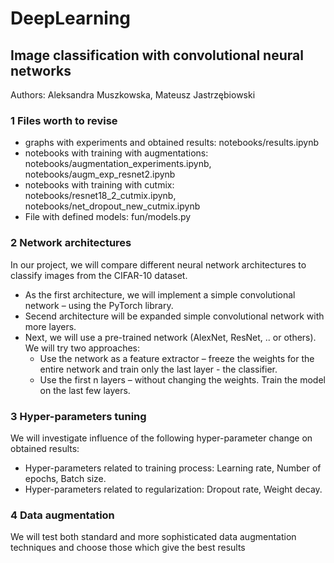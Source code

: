 # DeepLearning

## Image classification with convolutional neural networks

Authors: Aleksandra Muszkowska, Mateusz Jastrzębiowski

### 1 Files worth to revise
* graphs with experiments and obtained results: notebooks/results.ipynb 
* notebooks with training with augmentations: notebooks/augmentation_experiments.ipynb, notebooks/augm_exp_resnet2.ipynb 
* notebooks with training with cutmix: notebooks/resnet18_2_cutmix.ipynb, notebooks/net_dropout_new_cutmix.ipynb
* File with defined models: fun/models.py


### 2 Network architectures
In our project, we will compare different neural network architectures to classify images from the
CIFAR-10 dataset.
* As the first architecture, we will implement a simple convolutional network – using the PyTorch
library.
*  Secend architecture will be expanded simple convolutional network with more layers.
* Next, we will use a pre-trained network (AlexNet, ResNet, .. or others). We will try two approaches:
  * Use the network as a feature extractor – freeze the weights for the entire network and train
only the last layer - the classifier.
  *  Use the first n layers – without changing the weights. Train the model on the last few layers.

### 3 Hyper-parameters tuning
We will investigate influence of the following hyper-parameter change on obtained results:
* Hyper-parameters related to training process: Learning rate, Number of epochs, Batch size.
* Hyper-parameters related to regularization: Dropout rate, Weight decay.
### 4 Data augmentation
We will test both standard and more sophisticated data augmentation techniques and choose those
which give the best results


